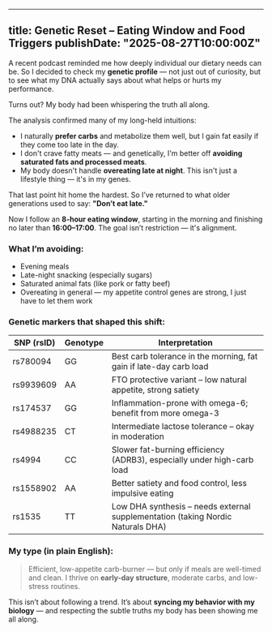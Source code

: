 ---

title: Genetic Reset – Eating Window and Food Triggers
publishDate: "2025-08-27T10:00:00Z"
-----------------------------------

A recent podcast reminded me how deeply individual our dietary needs can be.
So I decided to check my **genetic profile** — not just out of curiosity, but to see what my DNA actually says about what helps or hurts my performance.

Turns out? My body had been whispering the truth all along.

The analysis confirmed many of my long-held intuitions:

* I naturally **prefer carbs** and metabolize them well, but I gain fat easily if they come too late in the day.
* I don't crave fatty meats — and genetically, I'm better off **avoiding saturated fats and processed meats**.
* My body doesn't handle **overeating late at night**. This isn't just a lifestyle thing — it's in my genes.

That last point hit home the hardest. So I’ve returned to what older generations used to say:
**"Don’t eat late."**

Now I follow an **8-hour eating window**, starting in the morning and finishing no later than **16:00–17:00**. The goal isn’t restriction — it's alignment.

### What I’m avoiding:

* Evening meals
* Late-night snacking (especially sugars)
* Saturated animal fats (like pork or fatty beef)
* Overeating in general — my appetite control genes are strong, I just have to let them work

### Genetic markers that shaped this shift:

| SNP (rsID) | Genotype | Interpretation                                                                  |
| ---------- | -------- | ------------------------------------------------------------------------------- |
| rs780094   | GG       | Best carb tolerance in the morning, fat gain if late-day carb load              |
| rs9939609  | AA       | FTO protective variant – low natural appetite, strong satiety                   |
| rs174537   | GG       | Inflammation-prone with omega-6; benefit from more omega-3                      |
| rs4988235  | CT       | Intermediate lactose tolerance – okay in moderation                             |
| rs4994     | CC       | Slower fat-burning efficiency (ADRB3), especially under high-carb load          |
| rs1558902  | AA       | Better satiety and food control, less impulsive eating                          |
| rs1535     | TT       | Low DHA synthesis – needs external supplementation (taking Nordic Naturals DHA) |

### My type (in plain English):

> Efficient, low-appetite carb-burner — but only if meals are well-timed and clean. I thrive on **early-day structure**, moderate carbs, and low-stress routines.

This isn’t about following a trend.
It’s about **syncing my behavior with my biology** — and respecting the subtle truths my body has been showing me all along.

